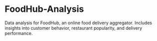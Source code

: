 # FoodHub-Analysis
Data analysis for FoodHub, an online food delivery aggregator. Includes insights into customer behavior, restaurant popularity, and delivery performance.
